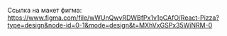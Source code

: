 


Ссылка на макет фигма:
https://www.figma.com/file/wWUnQwvRDWBfPx1v1pCAfO/React-Pizza?type=design&node-id=0-1&mode=design&t=MXhVxGSPx35WjNRM-0